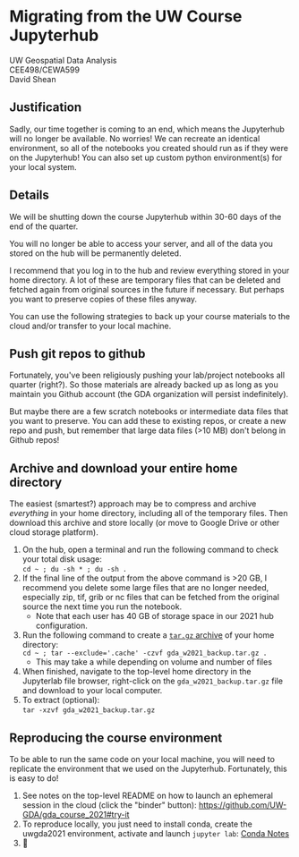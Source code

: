 # Migrating from the UW Course Jupyterhub

UW Geospatial Data Analysis  
CEE498/CEWA599  
David Shean  

## Justification

Sadly, our time together is coming to an end, which means the Jupyterhub will no longer be available. No worries! We can recreate an identical environment, so all of the notebooks you created should run as if they were on the Jupyterhub! You can also set up custom python environment(s) for your local system.

## Details

We will be shutting down the course Jupyterhub within 30-60 days of the end of the quarter.

You will no longer be able to access your server, and all of the data you stored on the hub will be permanently deleted.

I recommend that you log in to the hub and review everything stored in your home directory.  A lot of these are temporary files that can be deleted and fetched again from original sources in the future if necessary.  But perhaps you want to preserve copies of these files anyway.

You can use the following strategies to back up your course materials to the cloud and/or transfer to your local machine.

## Push git repos to github

Fortunately, you've been religiously pushing your lab/project notebooks all quarter (right?).  So those materials are already backed up as long as you maintain you Github account (the GDA organization will persist indefinitely).  

But maybe there are a few scratch notebooks or intermediate data files that you want to preserve.  You can add these to existing repos, or create a new repo and push, but remember that large data files (>10 MB) don't belong in Github repos!

## Archive and download your entire home directory

The easiest (smartest?) approach may be to compress and archive _everything_ in your home directory, including all of the temporary files. Then download this archive and store locally (or move to Google Drive or other cloud storage platform).

1. On the hub, open a terminal and run the following command to check your total disk usage:  
`cd ~ ; du -sh * ; du -sh .`
1. If the final line of the output from the above command is >20 GB, I recommend you delete some large files that are no longer needed, especially zip, tif, grib or nc files that can be fetched from the original source the next time you run the notebook.
   * Note that each user has 40 GB of storage space in our 2021 hub configuration.  
1. Run the following command to create a [`tar.gz` archive](https://en.wikipedia.org/wiki/Tar_(computing)) of your home directory:  
`cd ~ ; tar --exclude='.cache' -czvf gda_w2021_backup.tar.gz .` 
   * This may take a while depending on volume and number of files
1. When finished, navigate to the top-level home directory in the Jupyterlab file browser, right-click on the `gda_w2021_backup.tar.gz` file and download to your local computer.
1. To extract (optional):  
`tar -xzvf gda_w2021_backup.tar.gz`

## Reproducing the course environment

To be able to run the same code on your local machine, you will need to replicate the environment that we used on the Jupyterhub. Fortunately, this is easy to do!

1. See notes on the top-level README on how to launch an ephemeral session in the cloud (click the "binder" button): https://github.com/UW-GDA/gda_course_2021#try-it 
1. To reproduce locally, you just need to install conda, create the uwgda2021 environment, activate and launch `jupyter lab`: [Conda Notes](./conda.md)
1. :tada:

